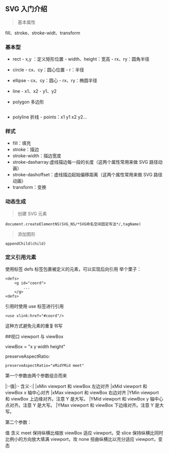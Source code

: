 ## SVG 入门介绍

> 基本属性

fill、stroke、stroke-widt、transform

### 基本型

- rect - x,y ：定义矩形位置 - width、height：宽高 - rx、ry：圆角半径

- circle - cx、cy：圆心位置 - r：半径

- ellipse - cx、cy：圆心 - rx、ry：椭圆半径

- line - x1、x2 - y1、y2

- polygon 多边形

  ```

  ```

- polyline 折线 - points：x1 y1 x2 y2...

### 样式

- fill：填充
- stroke：描边
- stroke-width：描边宽度
- stroke-dasharray:虚线描边每一段的长度（这两个属性常用来做 SVG 路径动画）
- stroke-dashoffset：虚线描边起始偏移距离（这两个属性常用来做 SVG 路径动画）
- transform：变换

### 动态生成

> 创建 SVG 元素

    document.createElementNS(SVG_NS/*SVG命名空间固定写法*/,tagName)

> 添加图形

    appendChild(child)

### 定义引用元素

使用标签 defs 标签包裹被定义的元素，可以实现后向引用
举个栗子：

    <defs>
    	<g id="coord">
    		...
    	</g>
    <defs>

引用时使用 use 标签进行引用

    <use xlink:href="#coord"/>

这种方式避免元素的重复书写

##视口 viewport 与 viewBox

viewBox = "x y width height"

preserveAspectRatio:

    preserveAspectRatio="xMidYMid meet"

第一个参数由两个参数组合而来

|:-值|:- 含义-:|
|xMin viewport 和 viewBox 左边对齐
|xMid viewport 和 viewBox x 轴中心对齐
|xMax viewport 和 viewBox 右边对齐
|YMin viewport 和 viewBox 上边缘对齐。注意 Y 是大写。
|YMid viewport 和 viewBox y 轴中心点对齐。注意 Y 是大写。
|YMax viewport 和 viewBox 下边缘对齐。注意 Y 是大写。

第二个参数：

值 含义
meet 保持纵横比缩放 viewBox 适应 viewport，受
slice 保持纵横比同时比例小的方向放大填满 viewport，攻
none 扭曲纵横比以充分适应 viewport，变态
